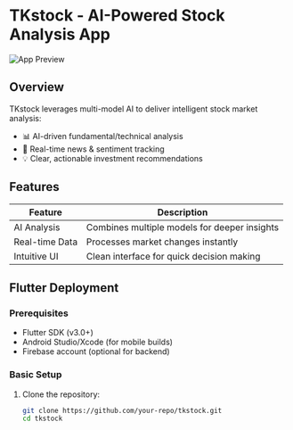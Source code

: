# TKstock - AI-Powered Stock Analysis App

![App Preview](https://via.placeholder.com/800x400?text=TKstock+App+Preview)

## Overview
TKstock leverages multi-model AI to deliver intelligent stock market analysis:
- 📊 AI-driven fundamental/technical analysis
- 📰 Real-time news & sentiment tracking
- 💡 Clear, actionable investment recommendations

## Features
| Feature | Description |
|---------|-------------|
| AI Analysis | Combines multiple models for deeper insights |
| Real-time Data | Processes market changes instantly |
| Intuitive UI | Clean interface for quick decision making |

## Flutter Deployment

### Prerequisites
- Flutter SDK (v3.0+)
- Android Studio/Xcode (for mobile builds)
- Firebase account (optional for backend)

### Basic Setup
1. Clone the repository:
   ```bash
   git clone https://github.com/your-repo/tkstock.git
   cd tkstock
